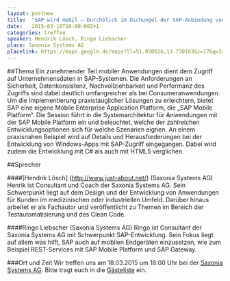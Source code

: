 ```yaml
---
layout: postnew
title:  "SAP wird mobil – Durchblick im Dschungel der SAP-Anbindung von mobilen Geschäftsanwendungen"
date:   2015-03-18T18:00:00Z+1
categories: treffen
speaker: Hendrik Lösch, Ringo Liebscher
place: Saxonia Systems AG
placelink: https://maps.google.de/maps?ll=51.030626,13.730163&z=17&q=Saxonia+Systems+AG&output=classic&dg=ntvb
---
```


##Thema
Ein zunehmender Teil mobiler Anwendungen dient dem Zugriff auf Unternehmensdaten in SAP-Systemen. Die Anforderungen an Sicherheit, Datenkonsistenz, Nachvollziehbarkeit und Performanz des Zugriffs sind dabei deutlich umfangreicher als bei Consumeranwendungen. Um die Implementierung praxistauglicher Lösungen zu erleichtern, bietet SAP eine eigene Mobile Enterprise Application Platform, die „SAP Mobile Platform“. Die Session führt in die Systemarchitektur für Anwendungen mit der SAP Mobile Platform ein und beleuchtet, welche der zahlreichen Entwicklungsoptionen sich für welche Szenarien eignen. An einem praxisnahen Beispiel wird auf Details und Herausforderungen bei der Entwicklung von Windows-Apps mit SAP-Zugriff eingegangen. Dabei wird zudem die Entwicklung mit C# als auch mit HTML5 verglichen.

##Sprecher

####[Hendrik Lösch] (http://www.just-about.net/) (Saxonia Systems AG)
Henrik ist Consultant und Coach der Saxonia Systems AG. Sein Schwerpunkt liegt auf dem Design und der Entwicklung von Anwendungen für Kunden im medizinischen oder industriellen Umfeld. Darüber hinaus arbeitet er als Fachautor und veröffentlicht zu Themen im Bereich der Testautomatisierung und des Clean Code.


####Ringo Liebscher (Saxonia Systems AG)
Ringo ist Consultant der Saxonia Systems AG mit Schwerpunkt SAP-Entwicklung. Sein Fokus liegt auf allem was hilft, SAP auch auf mobilen Endgeräten einzusetzen, wie zum Beispiel REST-Services mit SAP Mobile Platform und SAP Gateway.


###Ort und Zeit
Wir treffen uns am 18.03.2015 um 18:00 Uhr bei der [Saxonia Systems AG](http://www.saxsys.de/). Bitte tragt euch in die [Gästeliste](https://www.xing.com/events/treffen-net-usergroup-sap-mobil-durchblick-dschungel-sap-anbindung-1520952) ein.
